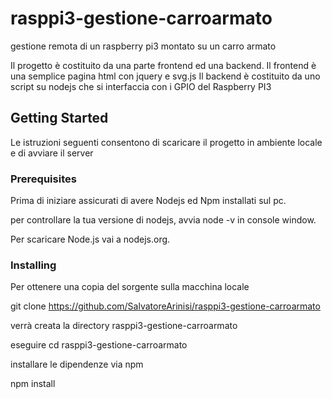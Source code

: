 # rasppi3-gestione-carroarmato
gestione remota di un raspberry pi3 montato su un carro armato

Il progetto è costituito da una parte frontend ed una backend.
Il frontend è una semplice pagina html con jquery e svg.js 
Il backend è costituito da uno script su nodejs che si interfaccia con i GPIO del Raspberry PI3

## Getting Started

Le istruzioni seguenti consentono di scaricare il progetto in ambiente locale e di avviare il server

### Prerequisites

Prima di iniziare assicurati di avere Nodejs ed Npm installati sul pc.

per controllare la tua versione di nodejs, avvia node -v in console window.

Per scaricare Node.js vai a  nodejs.org.

### Installing

Per ottenere una copia del sorgente sulla macchina locale

git clone https://github.com/SalvatoreArinisi/rasppi3-gestione-carroarmato

verrà creata la directory rasppi3-gestione-carroarmato

eseguire cd rasppi3-gestione-carroarmato

installare le dipendenze via npm

npm install
